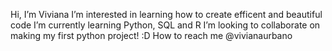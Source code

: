 Hi, I’m Viviana 
I’m interested in learning how to create efficent and beautiful code
I’m currently learning Python, SQL and R
I’m looking to collaborate on making my first python project! :D
How to reach me @vivianaurbano
